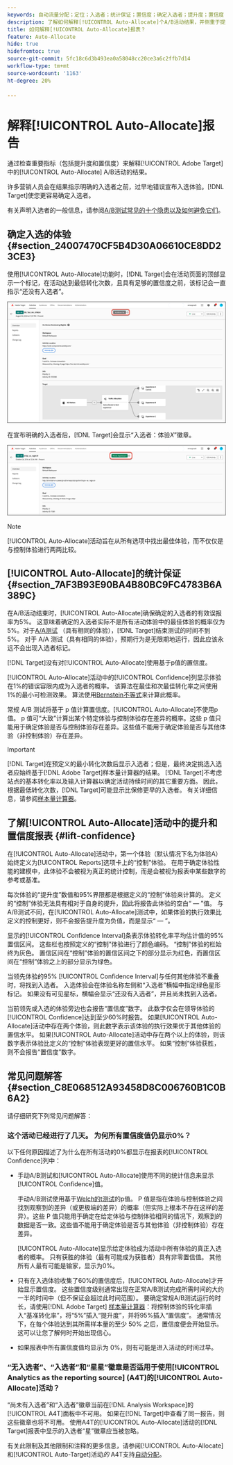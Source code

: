 ```yaml
---
keywords: 自动流量分配；定位；入选者；统计保证；置信度；确定入选者；提升度；置信度；默认；默认体验；自动分配；自动分配
description: 了解如何解释[!UICONTROL Auto-Allocate]个A/B活动结果，并侧重于提升度和置信度等关键指标。
title: 如何解释[!UICONTROL Auto-Allocate]报表？
feature: Auto-Allocate
hide: true
hidefromtoc: true
source-git-commit: 5fc18c6d3b493ea0a58048cc20ce3a6c2ffb7d14
workflow-type: tm+mt
source-wordcount: '1163'
ht-degree: 20%

---
```


# 解释[!UICONTROL Auto-Allocate]报告

通过检查重要指标（包括提升度和置信度）来解释[!UICONTROL Adobe Target]中的[!UICONTROL Auto-Allocate] A/B活动的结果。

许多营销人员会在结果指示明确的入选者之前，过早地错误宣布入选体验。[!DNL Target]使您更容易确定入选者。

有关声明入选者的一般信息，请参阅[A/B测试常见的十个隐患以及如何避免它们](/help/main/c-activities/t-test-ab/common-ab-testing-pitfalls.md)。

## 确定入选的体验 {#section_24007470CF5B4D30A06610CE8DD23CE3}

使用[!UICONTROL Auto-Allocate]功能时，[!DNL Target]会在活动页面的顶部显示一个标记，在活动达到最低转化次数，且具有足够的置信度之前，该标记会一直指示“还没有入选者”。

![“没有入选者”标记](/help/main/c-activities/automated-traffic-allocation/assets/no-winner-new.png)

在宣布明确的入选者后，[!DNL Target]会显示“入选者：体验&#x200B;*X*”徽章。

![入选者徽章](/help/main/c-activities/automated-traffic-allocation/assets/winner-new.png)

>[!NOTE]
>
>[!UICONTROL Auto-Allocate]活动旨在从所有选项中找出最佳体验，而不仅仅是与控制体验进行两两比较。

## [!UICONTROL Auto-Allocate]的统计保证 {#section_7AF3B93E90BA4B80BC9FC4783B6A389C}

在A/B活动结束时，[!UICONTROL Auto-Allocate]确保确定的入选者的有效误报率为5%。 这意味着确定的入选者实际不是所有活动体验中的最佳体验的概率仅为 5%。对于[A/A测试](/help/main/c-activities/t-test-ab/aa-testing.md) （具有相同的体验），[!DNL Target]结束测试的时间不到5%。 对于 A/A 测试（具有相同的体验），预期行为是无限期地运行，因此应该永远不会出现入选者标记。

[!DNL Target]没有对[!UICONTROL Auto-Allocate]使用基于p值的置信度。

[!UICONTROL Auto-Allocate]活动中的[!UICONTROL Confidence]列显示体验在1%的错误容限内成为入选者的概率。 该算法在最佳和次最佳转化率之间使用1%的最小可检测效果。 算法使用[Bernstein不等式](https://en.wikipedia.org/wiki/Bernstein_inequalities_%28probability_theory%29)来计算此概率。

常规 A/B 测试将基于 p 值计算置信度。[!UICONTROL Auto-Allocate]不使用p值。 p 值可“大致”计算出某个特定体验与控制体验存在差异的概率。这些 p 值只能用于确定体验是否与控制体验存在差异。这些值不能用于确定体验是否与其他体验（非控制体验）存在差异。

>[!IMPORTANT]
>
>[!DNL Target]在预定义的最小转化次数后显示入选者；但是，最终决定挑选入选者应始终基于[!DNL Adobe Target]样本量计算器的结果。 [!DNL Target]不考虑站点的基本转化率以及输入计算器以确定活动持续时间的其它重要方面。 因此，根据最低转化次数，[!DNL Target]可能显示比保修更早的入选者。 有关详细信息，请参阅[样本量计算器](/help/main/c-activities/t-test-ab/sample-size-determination.md#section_6B8725BD704C4AFE939EF2A6B6E834E6)。

## 了解[!UICONTROL Auto-Allocate]活动中的提升和置信度报表 {#lift-confidence}

在[!UICONTROL Auto-Allocate]活动中，第一个体验（默认情况下名为体验A）始终定义为[!UICONTROL Reports]选项卡上的“控制”体验。 在用于确定体验性能的建模中，此体验不会被视为真正的统计控制，而是会被视为报表中某些数字的参考或基准。

每次体验的“提升度”数值和95%界限都是根据定义的“控制”体验来计算的。 定义的“控制”体验无法具有相对于自身的提升，因此将报告此体验的空白“ — ”值。 与A/B测试不同，在[!UICONTROL Auto-Allocate]测试中，如果体验的执行效果比定义的控制更好，则不会报告提升度为负值，而是显示“ — ”。

显示的[!UICONTROL Confidence Interval]条表示体验转化率平均估计值的95%置信区间。 这些栏也按照定义的“控制”体验进行了颜色编码。 “控制”体验的栏始终为灰色。 置信区间在“控制”体验的置信区间之下的部分显示为红色，而置信区间在“控制”体验之上的部分显示为绿色。

当领先体验的95% [!UICONTROL Confidence Interval]与任何其他体验不重叠时，将找到入选者。 入选体验会在体验名称左侧和“入选者”横幅中指定绿色星形标记。 如果没有可见星标，横幅会显示“还没有入选者”，并且尚未找到入选者。

当前领先或入选的体验旁边也会报告“置信度”数字。 此数字仅会在领导体验的[!UICONTROL Confidence]达到至少60%时报告。 如果[!UICONTROL Auto-Allocate]活动中存在两个体验，则此数字表示该体验的执行效果优于其他体验的置信水平。 如果[!UICONTROL Auto-Allocate]活动中存在两个以上的体验，则该数字表示体验比定义的“控制”体验表现更好的置信水平。 如果“控制”体验获胜，则不会报告“置信度”数字。

## 常见问题解答 {#section_C8E068512A93458D8C006760B1C0B6A2}

请仔细研究下列常见问题解答：

### 这个活动已经进行了几天。 为何所有置信度值仍显示0%？

以下任何原因描述了为什么在所有活动的0%都显示在报表的[!UICONTROL Confidence]列中：

* 手动A/B测试和[!UICONTROL Auto-Allocate]使用不同的统计信息来显示[!UICONTROL Confidence]值。

  手动A/B测试使用基于[Welch的t测试](https://en.wikipedia.org/wiki/Welch%27s_t-test)的p值。 P 值是指在体验与控制体验之间找到观察到的差异（或更极端的差异）的概率（但实际上根本不存在这样的差异）。这些 P 值只能用于确定在给定体验与控制体验相同的情况下，观察到的数据是否一致。这些值不能用于确定体验是否与其他体验（非控制体验）存在差异。

  [!UICONTROL Auto-Allocate]显示给定体验成为活动中所有体验的真正入选者的概率。 只有获胜的体验（最有可能成为获胜者）具有非零置信值。 其他所有人最有可能是输家，显示为0%。

* 只有在入选体验收集了60%的置信度后，[!UICONTROL Auto-Allocate]才开始显示置信度。 这些置信度级别通常出现在正常A/B测试完成所需时间的大约一半的时间中（但不保证会超过此时间范围）。 要确定常规A/B测试运行的时长，请使用[!DNL Adobe Target] [样本量计算器](/help/main/c-activities/t-test-ab/sample-size-determination.md#section_6B8725BD704C4AFE939EF2A6B6E834E6)：将控制体验的转化率插入“基准转化率”，将“5%”插入“提升度”，并将95%插入“置信度”。 通常情况下，在每个体验达到其所需样本量的至少 50% 之后，置信度便会开始显示。这可以让您了解何时开始出现信心。

* 如果报表中所有置信度值均显示为 0%，则有可能是进入活动的时间过早。

### “无入选者”、“入选者”和“星星”徽章是否适用于使用[!UICONTROL Analytics as the reporting source] (A4T)的[!UICONTROL Auto-Allocate]活动？

“尚未有入选者”和“入选者”徽章当前在[!DNL Analysis Workspace]的[!UICONTROL A4T]面板中不可用。 如果在[!DNL Target]中查看了同一报告，则这些徽章也将不可用。 使用A4T的[!UICONTROL Auto-Allocate]活动的[!DNL Target]报表中显示的入选者“星”徽章应当被忽略。

有关此限制及其他限制和注释的更多信息，请参阅[!UICONTROL Auto-Allocate]和[!UICONTROL Auto-Target]活动&#x200B;*的* A4T支持[自动分配](/help/main/c-integrating-target-with-mac/a4t/a4t-at-aa.md#aa)。